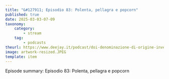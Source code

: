 ```yaml
---
title: "&#127911; Episodio 83: Polenta, pellagra e popcorn"
published: true
date: 2025-03-03-07-09
taxonomy:
    category:
        - stream
    tag:
        - podcasts
theurl: https://www.deejay.it/podcast/doi-denominazione-di-origine-inventata/stagione-1-di-doi-denominazione-di-origine-inventata/episodio-83-polenta-pellagra-e-popcorn/
image: artwork-resized.JPEG
template: item
---
```


Episode summary: Episodio 83: Polenta, pellagra e popcorn
